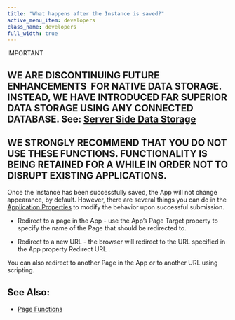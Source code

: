 ```yaml
---
title: "What happens after the Instance is saved?"
active_menu_item: developers
class_name: developers
full_width: true
---
```



IMPORTANT

## WE ARE DISCONTINUING FUTURE ENHANCEMENTS  FOR NATIVE DATA STORAGE. INSTEAD, WE HAVE INTRODUCED FAR SUPERIOR DATA STORAGE USING ANY CONNECTED DATABASE. See: [Server Side Data Storage](../../../../../../../data-storage/server-side-data-storage/index)

## WE STRONGLY RECOMMEND THAT YOU DO NOT USE THESE FUNCTIONS. FUNCTIONALITY IS BEING RETAINED FOR A WHILE IN ORDER NOT TO DISRUPT EXISTING APPLICATIONS.

Once the Instance has been successfully saved, the App will not change appearance, by default. However, there are several things you can do in the [Application Properties](../../../../../../../widget-properties-events/app-properties#advanced) to modify the behavior upon successful submission.

 - Redirect to a page in the App - use the App’s Page Target property to specify the name of the Page that should be redirected to.

 - Redirect to a new URL - the browser will redirect to the URL specified in the App property Redirect URL .

You can also redirect to another Page in the App or to another URL using scripting.

## See Also:

 - [Page Functions](../../../../../../../scripting-apis/client-api/page-functions/index)

